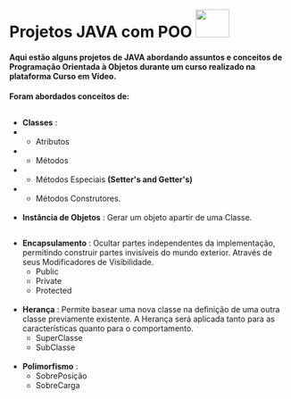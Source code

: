 # Projetos JAVA com POO <img height="50" width="60" src="https://cdn.jsdelivr.net/gh/devicons/devicon/icons/java/java-original.svg" />

#### Aqui estão alguns projetos de **JAVA** abordando assuntos e conceitos de **Programação Orientada à Objetos** durante um curso realizado na plataforma Curso em Vídeo.
#### Foram abordados conceitos de:
##
- **Classes** : 
-    * Atributos
-    * Métodos
-    * Métodos Especiais **(Setter's and Getter's)**
-    * Métodos Construtores.</br></br>
- **Instância de Objetos** : Gerar um objeto apartir de uma Classe.
##
- **Encapsulamento** : Ocultar partes independentes da implementação, permitindo construir partes invisíveis do mundo exterior. Através de seus Modificadores de Visibilidade.</br>
     * Public
     * Private 
     * Protected</br></br>
- **Herança** : Permite basear uma nova classe na definição de uma outra classe previamente existente. A Herança será aplicada tanto para as características quanto para o comportamento.</br>
     * SuperClasse
     * SubClasse</br></br>
- **Polimorfismo** : 
     * SobrePosição
     * SobreCarga
##
